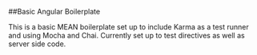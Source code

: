 ##Basic Angular Boilerplate

This is a basic MEAN boilerplate set up to include Karma as a test runner and using Mocha and Chai. Currently set up to test directives as well as server side code.
